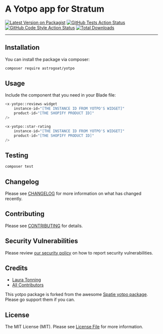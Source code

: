 # A Yotpo app for Stratum

[![Latest Version on Packagist](https://img.shields.io/packagist/v/astrogoat/yotpo.svg?style=flat-square)](https://packagist.org/packages/astrogoat/yotpo)
[![GitHub Tests Action Status](https://img.shields.io/github/workflow/status/astrogoat/yotpo/run-tests?label=tests)](https://github.com/astrogoat/yotpo/actions?query=workflow%3Arun-tests+branch%3Amain)
[![GitHub Code Style Action Status](https://img.shields.io/github/workflow/status/astrogoat/yotpo/Check%20&%20fix%20styling?label=code%20style)](https://github.com/astrogoat/yotpo/actions?query=workflow%3A"Check+%26+fix+styling"+branch%3Amain)
[![Total Downloads](https://img.shields.io/packagist/dt/astrogoat/yotpo.svg?style=flat-square)](https://packagist.org/packages/astrogoat/yotpo)

---
## Installation

You can install the package via composer:

```bash
composer require astrogoat/yotpo
```

## Usage

Include the component that you need in your Blade file:
```php
<x-yotpo::reviews-widget
    instance-id="[THE INSTANCE ID FROM YOTPO'S WIDGET]"
    product-id="[THE SHOPIFY PRODUCT ID]"
/>

<x-yotpo::star-rating
    instance-id="[THE INSTANCE ID FROM YOTPO'S WIDGET]"
    product-id="[THE SHOPIFY PRODUCT ID]"
/>
```

## Testing

```bash
composer test
```

## Changelog

Please see [CHANGELOG](CHANGELOG.md) for more information on what has changed recently.

## Contributing

Please see [CONTRIBUTING](.github/CONTRIBUTING.md) for details.

## Security Vulnerabilities

Please review [our security policy](../../security/policy) on how to report security vulnerabilities.

## Credits

- [Laura Tonning](https://github.com/astrogoat)
- [All Contributors](../../contributors)

This yotpo package is forked from the awesome [Spatie yotpo package](https://github.com/spatie/package-yotpo-laravel#support-us). Please go support them if you can.




## License

The MIT License (MIT). Please see [License File](LICENSE.md) for more information.

